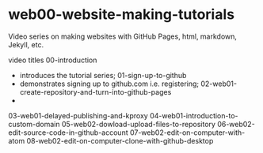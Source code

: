 # web00-website-making-tutorials
Video series on making websites with GitHub Pages, html, markdown, Jekyll, etc.

video titles
00-introduction
- introduces the tutorial series; 
01-sign-up-to-github
- demonstrates signing up to github.com i.e. registering; 
02-web01-create-repository-and-turn-into-github-pages
- 
03-web01-delayed-publishing-and-kproxy
04-web01-introduction-to-custom-domain
05-web02-dowload-upload-files-to-repository
06-web02-edit-source-code-in-github-account
07-web02-edit-on-computer-with-atom
08-web02-edit-on-computer-clone-with-github-desktop
